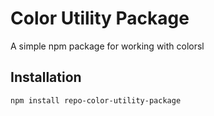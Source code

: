 # Color Utility Package

A simple npm package for working with colorsl

## Installation

```bash
npm install repo-color-utility-package